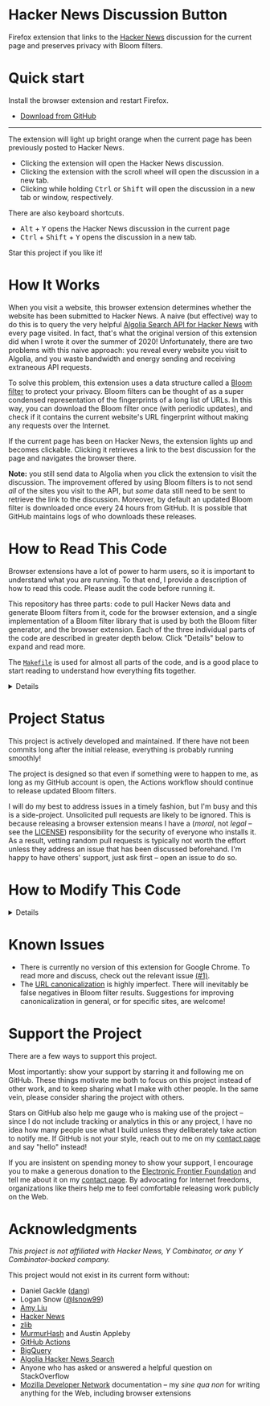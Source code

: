 # Hacker News Discussion Button

Firefox extension that links to the [Hacker News](https://news.ycombinator.com)
discussion for the current page and preserves privacy with Bloom filters.



# Quick start

<!-- TODO: add link to Mozilla web store and screenshots -->
Install the browser extension and restart Firefox.
- [Download from GitHub](https://github.com/jstrieb/hackernews-button/releases/latest/download/hackernews-button.xpi)

---

The extension will light up bright orange when the current page has been
previously posted to Hacker News.
- Clicking the extension will open the Hacker News discussion.
- Clicking the extension with the scroll wheel will open the discussion in a
  new tab.
- Clicking while holding <kbd>Ctrl</kbd> or <kbd>Shift</kbd> will open the
  discussion in a new tab or window, respectively.

There are also keyboard shortcuts.
- <kbd>Alt</kbd> + <kbd>Y</kbd> opens the Hacker News discussion in the current
  page
- <kbd>Ctrl</kbd> + <kbd>Shift</kbd> + <kbd>Y</kbd> opens the discussion in a
  new tab.

Star this project if you like it!



# How It Works

When you visit a website, this browser extension determines whether the website
has been submitted to Hacker News. A naive (but effective) way to do this is to
query the very helpful [Algolia Search API for Hacker
News](https://hn.algolia.com/api) with every page visited. In fact, that's what
the original version of this extension did when I wrote it over the summer of
2020! Unfortunately, there are two problems with this naive approach: you
reveal every website you visit to Algolia, and you waste bandwidth and energy
sending and receiving extraneous API requests.

To solve this problem, this extension uses a data structure called a [Bloom
filter](https://en.wikipedia.org/wiki/Bloom_filter) to protect your privacy.
Bloom filters can be thought of as a super condensed representation of the
fingerprints of a long list of URLs. In this way, you can download the Bloom
filter once (with periodic updates), and check if it contains the current
website's URL fingerprint without making any requests over the Internet.

If the current page has been on Hacker News, the extension lights up and
becomes clickable. Clicking it retrieves a link to the best discussion for the
page and navigates the browser there.

**Note:** you still send data to Algolia when you click the extension to visit
the discussion. The improvement offered by using Bloom filters is to not send
*all* of the sites you visit to the API, but *some* data still need to be sent
to retrieve the link to the discussion. Moreover, by default an updated Bloom
filter is downloaded once every 24 hours from GitHub. It is possible that
GitHub maintains logs of who downloads these releases.



# How to Read This Code

Browser extensions have a lot of power to harm users, so it is important to
understand what you are running. To that end, I provide a description of how to
read this code. Please audit the code before running it.

This repository has three parts: code to pull Hacker News data and generate
Bloom filters from it, code for the browser extension, and a single
implementation of a Bloom filter library that is used by both the Bloom filter
generator, and the browser extension. Each of the three individual parts of the
code are described in greater depth below. Click "Details" below to expand and
read more.

The
[`Makefile`](https://github.com/jstrieb/hackernews-button/blob/master/Makefile)
is used for almost all parts of the code, and is a good place to start reading
to understand how everything fits together.

<details>

<summary>Details</summary>

## Bloom Filter Library

Files to read:

- [`bloom-filter/bloom.c`](https://github.com/jstrieb/hackernews-button/blob/master/bloom-filter/bloom.c)
- [`test/bloom-test.c`](https://github.com/jstrieb/hackernews-button/blob/master/test/bloom-test.c)

The code for Bloom filters is implemented in C. This code is used in a
command-line C program to generate Bloom filters, which is compiled using
`gcc`. It is also used by the browser extension in a wrapper library, which is
compiled to WebAssembly using `emscripten` (`emcc` in the `Makefile`).

The [`test`](https://github.com/jstrieb/hackernews-button/tree/master/test)
folder includes tests for various parts of the Bloom filter library to ensure
it is working as expected.

## Generating Bloom Filters

Files to read:

- [`.github/workflows/generate-bloomfilter.yml`](https://github.com/jstrieb/hackernews-button/blob/master/.github/workflows/generate-bloomfilter.yml)
- [`canonicalize.py`](https://github.com/jstrieb/hackernews-button/blob/master/canonicalize.py)
- [`bloom-filter/bloom-create.c`](https://github.com/jstrieb/hackernews-button/blob/master/bloom-filter/bloom-create.c)

Bloom filters are regularly regenerated on a schedule, mediated by a GitHub
Actions workflow. At a high level, this process pulls down relevant data from
the [Hacker News BigQuery
dataset](https://console.cloud.google.com/marketplace/details/y-combinator/hacker-news),
does some preprocessing, normalizes ("canonicalizes") URLs, and feeds them to
the command-line Bloom filter generator. Generated Bloom filters are uploaded
as [GitHub Releases](https://github.com/jstrieb/hackernews-button/releases) so
users running the extension can download the latest ones.

Since Bloom filters can only match exact strings, it is helpful to
"canonicalize" URLs so that there are fewer false negative results. In other
words, because multiple URLs often point to the same page,
[`canonicalize.py`](https://github.com/jstrieb/hackernews-button/blob/master/canonicalize.py)
is useful for ensuring that slightly different URLs submitted to Hacker News
for the current page still match in the Bloom filter. Unfortunately, this
process is inherently imperfect. Opening issues with suggested improvements to
the URL canonicalization process are appreciated!

For actually reading strings, adding them to Bloom filters, and writing
(compressed) Bloom filters, we compile and use
[`bloom-create.c`](https://github.com/jstrieb/hackernews-button/blob/master/bloom-filter/bloom-create.c).
This takes some command-line arguments, and then reads from standard input,
parses the line-delimited strings, and outputs a Bloom filter.

## Browser Extension

Files to read:

- [`manifest.json`](https://github.com/jstrieb/hackernews-button/blob/master/manifest.json)
- [`background.js`](https://github.com/jstrieb/hackernews-button/blob/master/background.js)
- [`bloom-wrap.js`](https://github.com/jstrieb/hackernews-button/blob/master/bloom-wrap.js)
- [`add-latest.js`](https://github.com/jstrieb/hackernews-button/blob/master/add-latest.js)

The
[manifest](https://github.com/jstrieb/hackernews-button/blob/master/manifest.json)
connects all parts of the extension together. It attaches keyboard commands to
events and runs a page with background scripts, which do most of the heavy
lifting. It also runs a small content script on `news.ycombinator.com` pages.

There are two important background scripts.
[`background.js`](https://github.com/jstrieb/hackernews-button/blob/master/background.js)
is responsible for displaying the browser extension and handling user
interaction.
[`bloom-wrap.js`](https://github.com/jstrieb/hackernews-button/blob/master/bloom-wrap.js)
makes the Bloom filter library (implemented in C) easily accessible from
JavaScript via low-level wrappers and high-level helper functions. It also
includes code that, when the browser starts and WebAssembly is ready, attempts
to either load a Bloom filter from local storage, or download the latest one
from GitHub.

The content script that runs on `news.ycombinator.com` pages extracts "story"
URLs from the pages and adds them to the Bloom filter. This is useful because
the Bloom filters only update every 24 hours at most (as limited by the
frequency of BigQuery dataset updates), so adding stories to the Bloom filter
this way makes it possible to use the extension to view the discussion for
recently-submitted posts. This would otherwise not be possible until the Bloom
filter is updated many hours later.

</details>



# Project Status

This project is actively developed and maintained. If there have not been
commits long after the initial release, everything is probably running
smoothly!

The project is designed so that even if something were to happen to me, as long
as my GitHub account is open, the Actions workflow should continue to release
updated Bloom filters.

I will do my best to address issues in a timely fashion, but I'm busy and this
is a side-project. Unsolicited pull requests are likely to be ignored. This is
because releasing a browser extension means I have a (*moral*, not *legal*
– see the
[LICENSE](https://github.com/jstrieb/hackernews-button/blob/master/LICENSE))
responsibility for the security of everyone who installs it. As a result,
vetting random pull requests is typically not worth the effort unless they
address an issue that has been discussed beforehand. I'm happy to have others'
support, just ask first – open an issue to do so.



# How to Modify This Code

<details>

<summary>Details</summary>

1. Fork your own copy of the repository
2. [Create a new project](https://console.cloud.google.com/projectcreate) in
   BigQuery
3. Create a service account with the `BigQuery User` permission
4. Generate a JSON key
5. Enable Actions for the repository
6. Copy the JSON key into an Actions secret called `BQ_JSON` (under Settings >
   Secrets > Actions).
7. Make your fork public if you want to be able to access it unauthenticated
8. Change the repo to your liking, maintaining attribution and the LICENSE file!

</details>



# Known Issues

- There is currently no version of this extension for Google Chrome. To read
  more and discuss, check out the relevant issue
  [(#1)](https://github.com/jstrieb/hackernews-button/issues/1).
- The [URL
  canonicalization](https://github.com/jstrieb/hackernews-button/blob/master/canonicalize.py)
  is highly imperfect. There will inevitably be false negatives in Bloom filter
  results. Suggestions for improving canonicalization in general, or for
  specific sites, are welcome!


# Support the Project

There are a few ways to support this project.

Most importantly: show your support by starring it and following me on GitHub.
These things motivate me both to focus on this project instead of other work,
and to keep sharing what I make with other people. In the same vein, please
consider sharing the project with others.

Stars on GitHub also help me gauge who is making use of the project – since I
do not include tracking or analytics in this or any project, I have no idea how
many people use what I build unless they deliberately take action to notify me.
If GitHub is not your style, reach out to me on my [contact
page](https://jstrieb.github.io/about/#contact) and say "hello" instead!

If you are insistent on spending money to show your support, I encourage you to
make a generous donation to the [Electronic Frontier
Foundation](https://supporters.eff.org/donate/) and tell me about it on my
[contact page](https://jstrieb.github.io/about/#contact). By advocating for
Internet freedoms, organizations like theirs help me to feel comfortable
releasing work publicly on the Web.



# Acknowledgments

*This project is not affiliated with Hacker News, Y Combinator, or any Y
Combinator-backed company.*

This project would not exist in its current form without:

- Daniel Gackle ([dang](https://news.ycombinator.com/user?id=dang))
- Logan Snow ([@lsnow99](https://github.com/lsnow99))
- [Amy Liu](https://www.linkedin.com/in/amyjl/)
- [Hacker News](https://news.ycombinator.com)
- [zlib](https://zlib.net)
- [MurmurHash](https://github.com/aappleby/smhasher) and Austin Appleby
- [GitHub Actions](https://github.com/features/actions)
- [BigQuery](https://console.cloud.google.com/marketplace/details/y-combinator/hacker-news)
- [Algolia Hacker News Search](https://hn.algolia.com/)
- Anyone who has asked or answered a helpful question on StackOverflow
- [Mozilla Developer Network](https://developer.mozilla.org/en-US/)
  documentation – my _sine qua non_ for writing anything for the Web, including
  browser extensions
